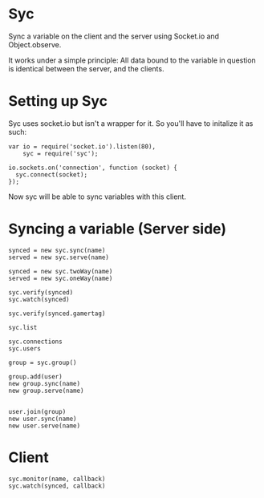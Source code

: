 Syc
===

Sync a variable on the client and the server using Socket.io and Object.observe.

It works under a simple principle: All data bound to the variable in question is identical between the server, and the clients.

# Setting up Syc

Syc uses socket.io but isn't a wrapper for it. So you'll have to initalize it as such:

    var io = require('socket.io').listen(80),
        syc = require('syc');

    io.sockets.on('connection', function (socket) {
      syc.connect(socket);
    });    

Now syc will be able to sync variables with this client.


# Syncing a variable (Server side)

    synced = new syc.sync(name)
    served = new syc.serve(name)

    synced = new syc.twoWay(name)
    served = new syc.oneWay(name)
    
    syc.verify(synced)
    syc.watch(synced)
    
    syc.verify(synced.gamertag)
    
    syc.list

    syc.connections
    syc.users

    group = syc.group()

    group.add(user)
    new group.sync(name)
    new group.serve(name)
    

    user.join(group)
    new user.sync(name)
    new user.serve(name)
    
# Client
    syc.monitor(name, callback)
    syc.watch(synced, callback)
    
    
